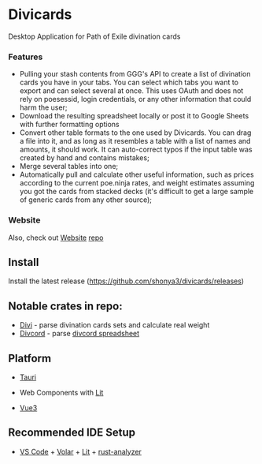 # Divicards

Desktop Application for Path of Exile divination cards

### Features

-   Pulling your stash contents from GGG's API to create a list of divination cards you have in your tabs. You can select which tabs you want to export and can select several at once. This uses OAuth and does not rely on poesessid, login credentials, or any other information that could harm the user;
-   Download the resulting spreadsheet locally or post it to Google Sheets with further formatting options
-   Convert other table formats to the one used by Divicards. You can drag a file into it, and as long as it resembles a table with a list of names and amounts, it should work. It can auto-correct typos if the input table was created by hand and contains mistakes;
-   Merge several tables into one;
-   Automatically pull and calculate other useful information, such as prices according to the current poe.ninja rates, and weight estimates assuming you got the cards from stacked decks (it's difficult to get a large sample of generic cards from any other source);

### Website

Also, check out [Website](https://divicards-site.pages.dev/) [repo](https://github.com/shonya3/divicards-site)

## Install

Install the latest release (https://github.com/shonya3/divicards/releases)

## Notable crates in repo:
- [Divi](https://github.com/shonya3/divicards/tree/main/divcord) - parse divination cards sets and calculate real weight
- [Divcord](https://github.com/shonya3/divicards/tree/main/divcord) - parse [divcord spreadsheet](https://docs.google.com/spreadsheets/d/1Pf2KNuGguZLyf6eu_R0E503U0QNyfMZqaRETsN5g6kU/edit?pli=1#gid=0)

## Platform

-   [Tauri](https://tauri.app/)

-   Web Components with [Lit](https://lit.dev)

-   [Vue3](https://vuejs.org/)

## Recommended IDE Setup

-   [VS Code](https://code.visualstudio.com/) + [Volar](https://marketplace.visualstudio.com/items?itemName=Vue.volar) + [Lit](https://marketplace.visualstudio.com/items?itemName=runem.lit-plugin) + [rust-analyzer](https://marketplace.visualstudio.com/items?itemName=rust-lang.rust-analyzer)
